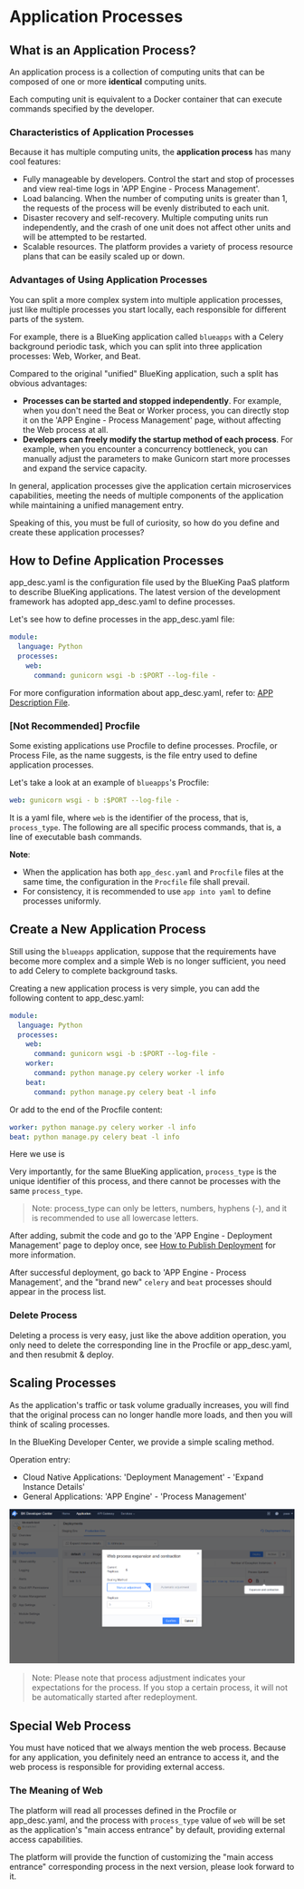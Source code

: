 # Application Processes

## What is an Application Process?

An application process is a collection of computing units that can be composed of one or more **identical** computing units.

Each computing unit is equivalent to a Docker container that can execute commands specified by the developer.

### Characteristics of Application Processes

Because it has multiple computing units, the **application process** has many cool features:

- Fully manageable by developers. Control the start and stop of processes and view real-time logs in 'APP Engine - Process Management'.
- Load balancing. When the number of computing units is greater than 1, the requests of the process will be evenly distributed to each unit.
- Disaster recovery and self-recovery. Multiple computing units run independently, and the crash of one unit does not affect other units and will be attempted to be restarted.
- Scalable resources. The platform provides a variety of process resource plans that can be easily scaled up or down.

### Advantages of Using Application Processes

You can split a more complex system into multiple application processes, just like multiple processes you start locally, each responsible for different parts of the system.

For example, there is a BlueKing application called `blueapps` with a Celery background periodic task, which you can split into three application processes: Web, Worker, and Beat.

Compared to the original "unified" BlueKing application, such a split has obvious advantages:

- **Processes can be started and stopped independently**. For example, when you don't need the Beat or Worker process, you can directly stop it on the 'APP Engine - Process Management' page, without affecting the Web process at all.
- **Developers can freely modify the startup method of each process**. For example, when you encounter a concurrency bottleneck, you can manually adjust the parameters to make Gunicorn start more processes and expand the service capacity.

In general, application processes give the application certain microservices capabilities, meeting the needs of multiple components of the application while maintaining a unified management entry.

Speaking of this, you must be full of curiosity, so how do you define and create these application processes?

## How to Define Application Processes

app_desc.yaml is the configuration file used by the BlueKing PaaS platform to describe BlueKing applications. The latest version of the development framework has adopted app_desc.yaml to define processes.

Let's see how to define processes in the app_desc.yaml file:

```yaml
module:
  language: Python
  processes:
    web:
      command: gunicorn wsgi -b :$PORT --log-file -
```

For more configuration information about app_desc.yaml, refer to: [APP Description File](./app_desc.md).

### [Not Recommended] Procfile

Some existing applications use Procfile to define processes. Procfile, or Process File, as the name suggests, is the file entry used to define application processes.

Let's take a look at an example of `blueapps`'s Procfile:

```yaml
web: gunicorn wsgi - b :$PORT --log-file -
```

It is a yaml file, where `web` is the identifier of the process, that is, `process_type`. The following are all specific process commands, that is, a line of executable bash commands.

**Note**:

- When the application has both `app_desc.yaml` and `Procfile` files at the same time, the configuration in the `Procfile` file shall prevail.
- For consistency, it is recommended to use `app into yaml` to define processes uniformly.

## Create a New Application Process

Still using the `blueapps` application, suppose that the requirements have become more complex and a simple Web is no longer sufficient, you need to add Celery to complete background tasks.

Creating a new application process is very simple, you can add the following content to app_desc.yaml:

```yaml
module:
  language: Python
  processes:
    web:
      command: gunicorn wsgi -b :$PORT --log-file -
    worker:
      command: python manage.py celery worker -l info
    beat:
      command: python manage.py celery beat -l info
```

Or add to the end of the Procfile content:

```yaml
worker: python manage.py celery worker -l info
beat: python manage.py celery beat -l info
```

Here we use is

Very importantly, for the same BlueKing application, `process_type` is the unique identifier of this process, and there cannot be processes with the same `process_type`.

> Note: process_type can only be letters, numbers, hyphens (-), and it is recommended to use all lowercase letters.

After adding, submit the code and go to the 'APP Engine - Deployment Management' page to deploy once, see [How to Publish Deployment](./deploy_intro.md) for more information.

After successful deployment, go back to 'APP Engine - Process Management', and the "brand new" `celery` and `beat` processes should appear in the process list.

### Delete Process

Deleting a process is very easy, just like the above addition operation, you only need to delete the corresponding line in the Procfile or app_desc.yaml, and then resubmit & deploy.

## Scaling Processes

As the application's traffic or task volume gradually increases, you will find that the original process can no longer handle more loads, and then you will think of scaling processes.

In the BlueKing Developer Center, we provide a simple scaling method.

Operation entry:

- Cloud Native Applications: 'Deployment Management' - 'Expand Instance Details'
- General Applications: 'APP Engine' - 'Process Management'

![Scaling](../../assets/images/scale_process.png)

> Note: Please note that process adjustment indicates your expectations for the process. If you stop a certain process, it will not be automatically started after redeployment.

## Special Web Process

You must have noticed that we always mention the web process. Because for any application, you definitely need an entrance to access it, and the web process is responsible for providing external access.

### The Meaning of Web

The platform will read all processes defined in the Procfile or app_desc.yaml, and the process with `process_type` value of `web` will be set as the application's "main access entrance" by default, providing external access capabilities.

The platform will provide the function of customizing the "main access entrance" corresponding process in the next version, please look forward to it.